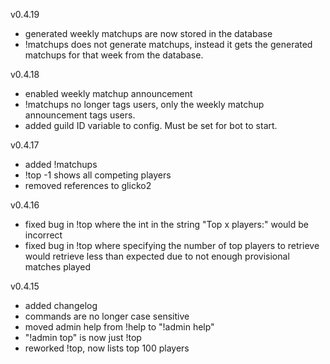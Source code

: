 v0.4.19
- generated weekly matchups are now stored in the database
- !matchups does not generate matchups, instead it gets the generated matchups for that week from the database.

v0.4.18
- enabled weekly matchup announcement
- !matchups no longer tags users, only the weekly matchup announcement tags users.
- added guild ID variable to config. Must be set for bot to start.

v0.4.17
- added !matchups
- !top -1 shows all competing players
- removed references to glicko2

v0.4.16
- fixed bug in !top where the int in the string "Top x players:" would be incorrect
- fixed bug in !top where specifying the number of top players to retrieve would retrieve less than expected due to not enough provisional matches played

v0.4.15
- added changelog
- commands are no longer case sensitive
- moved admin help from !help to "!admin help"
- "!admin top" is now just !top
- reworked !top, now lists top 100 players